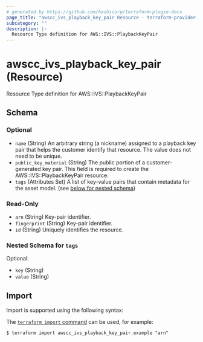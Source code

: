 ```yaml
---
# generated by https://github.com/hashicorp/terraform-plugin-docs
page_title: "awscc_ivs_playback_key_pair Resource - terraform-provider-awscc"
subcategory: ""
description: |-
  Resource Type definition for AWS::IVS::PlaybackKeyPair
---
```


# awscc_ivs_playback_key_pair (Resource)

Resource Type definition for AWS::IVS::PlaybackKeyPair



<!-- schema generated by tfplugindocs -->
## Schema

### Optional

- `name` (String) An arbitrary string (a nickname) assigned to a playback key pair that helps the customer identify that resource. The value does not need to be unique.
- `public_key_material` (String) The public portion of a customer-generated key pair. This field is required to create the AWS::IVS::PlaybackKeyPair resource.
- `tags` (Attributes Set) A list of key-value pairs that contain metadata for the asset model. (see [below for nested schema](#nestedatt--tags))

### Read-Only

- `arn` (String) Key-pair identifier.
- `fingerprint` (String) Key-pair identifier.
- `id` (String) Uniquely identifies the resource.

<a id="nestedatt--tags"></a>
### Nested Schema for `tags`

Optional:

- `key` (String)
- `value` (String)

## Import

Import is supported using the following syntax:

The [`terraform import` command](https://developer.hashicorp.com/terraform/cli/commands/import) can be used, for example:

```shell
$ terraform import awscc_ivs_playback_key_pair.example "arn"
```
